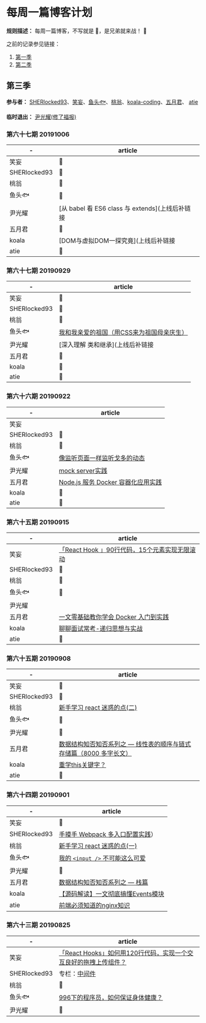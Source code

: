 # 每周一篇博客计划

**规则描述：** 每周一篇博客，不写就是 🐶，是兄弟就来战！ 🤪

之前的记录参见链接：
1. [第一季](https://github.com/so-much-to-learn/weekly-blog/blob/master/season-1.md)
2. [第二季](https://github.com/so-much-to-learn/weekly-blog/blob/master/season-2.md)

## 第三季

**参与者：** [SHERlocked93](https://github.com/SHERlocked93/blog)、[笑妄](https://juejin.im/user/57bd1bdfd342d3006bf76a52/posts)、[鱼头🐟](https://github.com/KRISACHAN)、[桃翁](https://github.com/crazylxr)、[koala\-coding](https://github.com/koala-coding)、[五月君](https://github.com/Q-Angelo)、
[atie](https://segmentfault.com/blog/zhouatie)

**临时退出：** [尹光耀(修了福报)](https://juejin.im/user/57fd8810816dfa0056d0b504/posts)

### 第六十七期 20191006

|   -   |   article   |
| ----  |   ---- |
|   笑妄    |  🐶  |
|   SHERlocked93   |   🐶  |
|   桃翁   |   🐶  |
|   鱼头🐟   |   🐶   |
|   尹光耀  |   [从 babel 看 ES6 class 与 extends](上线后补链接   |
|   五月君  |   🐶  |
|   koala  |    [DOM与虚拟DOM一探究竟](上线后补链接  |
|   atie  |   🐶   |

### 第六十七期 20190929

|   -   |   article   |
| ----  |   ---- |
|   笑妄    |  🐶  |
|   SHERlocked93   |   🐶  |
|   桃翁   |   🐶  |
|   鱼头🐟   |   [我和我亲爱的祖国（用CSS来为祖国母亲庆生）](https://mp.weixin.qq.com/s/6x6FoowyHfjwR-9FmVMfXg)   |
|   尹光耀  |   [深入理解 类和继承](上线后补链接   |
|   五月君  |   🐶  |
|   koala  |    🐶  |
|   atie  |   🐶   |

### 第六十六期 20190922

|   -   |   article   |
| ----  |   ---- |
|   笑妄    |    |
|   SHERlocked93   |   🐶  |
|   桃翁   |   🐶  |
|   鱼头🐟   |   [像监听页面一样监听戈多的动态](https://mp.weixin.qq.com/s/YZx5hJ0tzEfvYOUJHsAIzQ)   |
|   尹光耀  |   [mock server实践](https://github.com/yinguangyao/blog/issues/28)   |
|   五月君  |   [Node.js 服务 Docker 容器化应用实践](https://mp.weixin.qq.com/s/vTD63u6F1hQYZcMkoSaj6g)  |
|   koala  |    🐶  |
|   atie  |   🐶   |


### 第六十五期 20190915

|   -   |   article   |
| ----  |   ---- |
|   笑妄    |   [「React Hook 」90行代码，15个元素实现无限滚动](https://github.com/roger-hiro/BlogFN/issues/5) |
|   SHERlocked93   |   🐶  |
|   桃翁   |   🐶  |
|   鱼头🐟   |   🐶   |
|   尹光耀  |     |
|   五月君  | [一文零基础教你学会 Docker 入门到实践](https://mp.weixin.qq.com/s/S7ksqF8z4SYJvcG1DOupNA)   |
|   koala  |   [聊聊面试常考-递归思想与实战](https://mp.weixin.qq.com/s/4S5P2F2wzOK5Ju69qfST8Q)  |
|   atie  |   🐶   |



### 第六十五期 20190908

|   -   |   article   |
| ----  |   ---- |
|   笑妄    |   🐶  |
|   SHERlocked93   |   🐶  |
|   桃翁   |   [新手学习 react 迷惑的点(二)](http://www.taoweng.site/index.php/archives/322/)   |
|   鱼头🐟   |   🐶   |
|   尹光耀  |   🐶   |
|   五月君  |   [数据结构知否知否系列之 — 线性表的顺序与链式存储篇（8000 多字长文）](https://mp.weixin.qq.com/s/wj8PJT1ZJNvYgpd_Kn8uoA)   |
|   koala  |   [重学this关键字？](https://juejin.im/post/5d6e5f77f265da03e05b2fd9)   |
|   atie  |   🐶   |


### 第六十四期 20190901
|   -   |   article   |
| ----  |   ---- |
|   笑妄    |   🐶  |
|   SHERlocked93   |   [手摸手 Webpack 多入口配置实践](https://juejin.im/post/5d7763a3f265da03c34c25ab)）  |
|   桃翁   |   [新手学习 react 迷惑的点(一)](https://juejin.im/post/5d6be5c95188255aee7aa4e0)   |
|   鱼头🐟   |   [我的 `<input />` 不可能这么可爱](https://mp.weixin.qq.com/s/wnuSk8Catd94b6ILQtkZkw)   |
|   尹光耀  |   🐶   |
|   五月君  |   [数据结构知否知否系列之 — 栈篇](https://mp.weixin.qq.com/s/IP8KLndcyIYSYxiTMGHaUg)   |
|   koala  |    [【源码解读】一文彻底搞懂Events模块](https://mp.weixin.qq.com/s/cmcSC-V7zqxvCJlrhoJsyw)   |
|   atie  |   [前端必须知道的nginx知识](https://segmentfault.com/a/1190000020250065)   |



### 第六十三期 20190825
|   -   |   article   |
| ----  |   ---- |
|   笑妄    |  [「React Hooks」如何用120行代码，实现一个交互良好的拖拽上传组件？](https://juejin.im/post/5d674313e51d4561c94b1000?utm_source=gold_browser_extension)  |
|   SHERlocked93   |   专栏：[中间件](https://www.imooc.com/read/38/article/504) |
|   桃翁   |   🐶   |
|   鱼头🐟   |   [996下的程序员，如何保证身体健康？](https://juejin.im/post/5d60f9be6fb9a06adb7fec4b)   |
|   尹光耀  |   🐶   |

